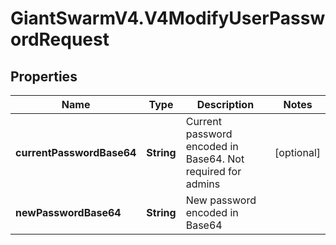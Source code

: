# GiantSwarmV4.V4ModifyUserPasswordRequest

## Properties
Name | Type | Description | Notes
------------ | ------------- | ------------- | -------------
**currentPasswordBase64** | **String** | Current password encoded in Base64. Not required for admins | [optional] 
**newPasswordBase64** | **String** | New password encoded in Base64 | 


